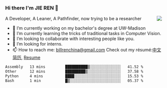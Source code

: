 ### Hi there I'm JIE REN 👋

<img align="right" src="https://github-readme-stats.vercel.app/api?username=BillRencn&show_icons=true&icon_color=0366d6&bg_color=ffffff&hide_title=true" />
A Developer, A Leaner, A Pathfinder, now trying to be a researcher

- 🔭 I’m currently working on my bachelor's degree at UW-Madison
- 🌱 I’m currently learning the tricks of traditional tasks in Computer Vision.
- 👯 I’m looking to collaborate with interesting people like you. 
- 🤔 I’m looking for interns.
- 📫 How to reach me: billrenchina@gmail.com
Check out my résumé:[中文简历](), [Resume]()

<!--START_SECTION:waka-->

```txt
Assembly   13 mins         ██████████▒░░░░░░░░░░░░░░   41.52 %
Other      12 mins         █████████▒░░░░░░░░░░░░░░░   37.58 %
Python     4 mins          ████░░░░░░░░░░░░░░░░░░░░░   15.53 %
Bash       1 min           █▒░░░░░░░░░░░░░░░░░░░░░░░   05.37 %
```

<!--END_SECTION:waka-->
